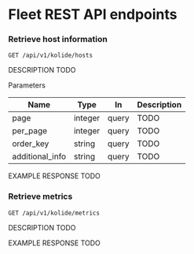 # Fleet REST API endpoints

### Retrieve host information

`GET /api/v1/kolide/hosts`

DESCRIPTION TODO

Parameters

| Name            | Type    | In    | Description     |
|-----------------|---------|-------|-----------------|
| page            | integer | query | TODO            |
| per_page        | integer | query | TODO            |
| order_key       | string  | query | TODO            |
| additional_info | string  | query | TODO            |

EXAMPLE RESPONSE TODO

### Retrieve metrics

`GET /api/v1/kolide/metrics`

DESCRIPTION TODO

EXAMPLE RESPONSE TODO